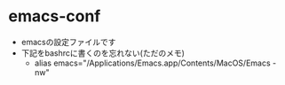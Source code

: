 # emacs-conf
- emacsの設定ファイルです
- 下記をbashrcに書くのを忘れない(ただのメモ)
  - alias emacs="/Applications/Emacs.app/Contents/MacOS/Emacs -nw"
